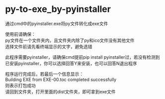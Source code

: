 # py-to-exe_by-pyinstaller
通过cmd中的pyinstaller.exe将py文件转化成exe文件  

使用前请确保：  
py文件在一个文件夹内，且文件夹内除了py和ico文件没有其他文件  
选择文件前请先看终端显示的文字，避免选错  
  
此程序需要pyinstaller，请确保cmd提前pip install pyinstaller过，若没有检测到已安装pyinstaller，你可以选择回答Y来安装，也可以回答N退出程序  

程序运行完成后，若最后一个信息显示：  
Building EXE from EXE-00.toc completed successfully  
则表示打包成功  
请回到文件夹，打开里面的dist文件夹，即可拿到exe文件
